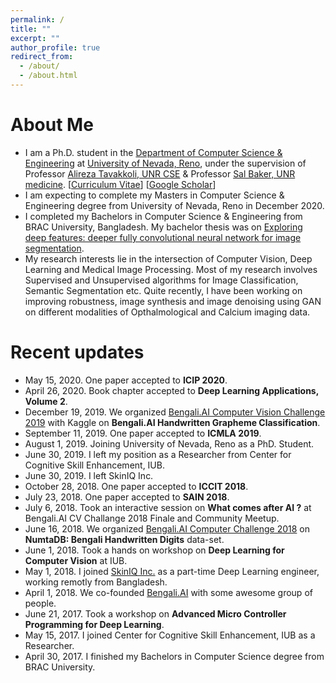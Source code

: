 ```yaml
---
permalink: /
title: ""
excerpt: ""
author_profile: true
redirect_from: 
  - /about/
  - /about.html
---
```


# About Me

* I am a Ph.D. student in the [Department of Computer Science & Engineering](https://www.unr.edu/cse) at [University of Nevada, Reno](https://www.unr.edu/), under the supervision of Professor [Alireza Tavakkoli, UNR CSE](https://www.cse.unr.edu/~alit/) & Professor [Sal Baker, UNR medicine](https://med.unr.edu/directory/sal-baker). [[Curriculum Vitae](https://sharifamit.com/files/Sharif_Amit_Kamran_CV_2020.pdf)] [[Google Scholar](https://scholar.google.com/citations?user=DW0hlZsAAAAJ)]
* I am expecting to complete my Masters in Computer Science & Engineering degree from University of Nevada, Reno in December 2020. 
* I completed my Bachelors in Computer Science & Engineering from BRAC University, Bangladesh. My bachelor thesis was on [Exploring deep features: deeper fully convolutional neural network for image segmentation](http://dspace.bracu.ac.bd/xmlui/handle/10361/8112).
* My research interests lie in the intersection of Computer Vision, Deep Learning and Medical Image Processing. Most of my research involves Supervised and Unsupervised algorithms for Image Classification, Semantic Segmentation etc. Quite recently, I have been working on improving robustness, image synthesis and image denoising using GAN on different modalities of Opthalmological and Calcium imaging data.

# Recent updates
* May 15, 2020. One paper accepted to <b>ICIP 2020</b>.
* April 26, 2020. Book chapter accepted to <b>Deep Learning Applications, Volume 2</b>.
* December 19, 2019. We organized [Bengali.AI Computer Vision Challenge 2019](https://www.kaggle.com/c/bengaliai-cv19) with Kaggle on <b>Bengali.AI Handwritten Grapheme Classification</b>.
* September 11, 2019. One paper accepted to <b>ICMLA 2019</b>.
* August 1, 2019. Joining University of Nevada, Reno as a PhD. Student.
* June 30, 2019. I left my position as a Researcher from Center for Cognitive Skill Enhancement, IUB.
* June 30, 2019. I left SkinIQ Inc.
* October 28, 2018. One paper accepted to <b>ICCIT 2018</b>.
* July 23, 2018. One paper accepted to <b>SAIN 2018</b>.
* July 6, 2018. Took an interactive session on <b>What comes after AI ?</b> at Bengali.AI CV Challange 2018 Finale and Community Meetup.
* June 16, 2018. We organized [Bengali.AI Computer Challenge 2018](https://www.kaggle.com/c/numta) on <b>NumtaDB: Bengali Handwritten Digits</b> data-set.
* June 1, 2018. Took a hands on workshop on <b>Deep Learning for Computer Vision</b> at IUB.
* May 1, 2018. I joined [SkinIQ Inc.](https://www.skiniqinc.com/) as a part-time Deep Learning engineer, working remotly from Bangladesh.
* April 1, 2018. We co-founded [Bengali.AI](https://people.bengali.ai/) with some awesome group of people.
* June 21, 2017. Took a workshop on <b>Advanced Micro Controller Programming for Deep Learning</b>.
* May 15, 2017. I joined Center for Cognitive Skill Enhancement, IUB as a Researcher.
* April 30, 2017. I finished my Bachelors in Computer Science degree from BRAC University.
